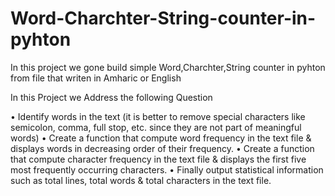 # Word-Charchter-String-counter-in-pyhton
In this project we gone build simple Word,Charchter,String counter in pyhton from file that writen in Amharic or English 


In this Project we Address the following Question

• Identify words in the text (it is better to remove special characters like semicolon,
comma, full stop, etc. since they are not part of meaningful words)
• Create a function that compute word frequency in the text file & displays words in
decreasing order of their frequency.
• Create a function that compute character frequency in the text file & displays the
first five most frequently occurring characters.
• Finally output statistical information such as total lines, total words & total
characters in the text file.
